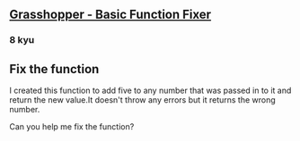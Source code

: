 <h2><a href=https://www.codewars.com/kata/56200d610758762fb0000002/train/javascript target="_blank">Grasshopper - Basic Function Fixer</a></h2><h3>8 kyu</h3><h2 id="fix-the-function">Fix the function</h2><p>I created this function to add five to any number that was passed in to it and return the new value.It doesn't throw any errors but it returns the wrong number.</p><p>Can you help me fix the function?</p>